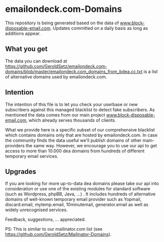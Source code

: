 # emailondeck.com-Domains
This repository is being generated based on the data of www.block-disposable-email.com. Updates committed on a daily basis as long as additions appear.

## What you get
The data you can download at https://github.com/GeroldSetz/emailondeck.com-domains/blob/master/emailondeck.com_domains_from_bdea.cc.txt is a list of alternative domains used by emailondeck.com. 

## Intention
The intention of this file is to let you check your userbase or new subscribers against this managed blacklist to detect fake subscribers. As mentioned the data comes from our main project www.block-disposable-email.com, which already serves thousands of clients.

What we provide here is a specific subset of our comprehensive blacklist which contains domains only that are hosted by emailondeck.com. In case the community finds the data useful we'll publish domains of other main-providers the same way. However, we encourage you to use our api to get access to more than 10.000 dea domains from hundreds of different temporary email services.

## Upgrades
If you are looking for more up-to-data dea domains please take our api into consideration or use one of the existing modules for standard software (such as Wordpress, phpBB, Java, ...) . It includes hundreds of alternative domains of well-known temporary email provider such as Yopmail, discard.email, mytemp.email, 10minutemail, generator.email as well as widely unrecognised services. 

Feedback, suggestions, ... appreciated.

PS: This is similar to our mailinator.com list (see https://github.com/GeroldSetz/Mailinator-Domains).
